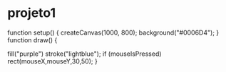 # projeto1
function setup() {
  createCanvas(1000, 800);
  background("#0006D4");
}
function draw() {

  fill("purple")
  stroke("lightblue");
if (mouseIsPressed)
  rect(mouseX,mouseY,30,50);
}
